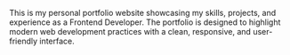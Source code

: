 This is my personal portfolio website showcasing my skills, projects, and experience as a Frontend Developer. The portfolio is designed to highlight modern web development practices with a clean, responsive, and user-friendly interface.

